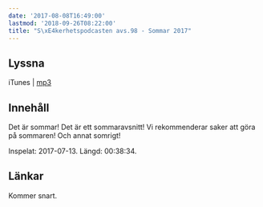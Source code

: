 ```yaml
---
date: '2017-08-08T16:49:00'
lastmod: '2018-09-26T08:22:00'
title: "S\xE4kerhetspodcasten avs.98 - Sommar 2017"
---
```

## Lyssna

iTunes \| [mp3](http://traffic.libsyn.com/sakerhetspodcasten/2017-07-13_Sommar.mp3)

## Innehåll

Det är sommar! Det är ett sommaravsnitt! Vi rekommenderar saker att göra på sommaren!
Och annat somrigt!

Inspelat: 2017-07-13. Längd: 00:38:34.

## Länkar

Kommer snart.

